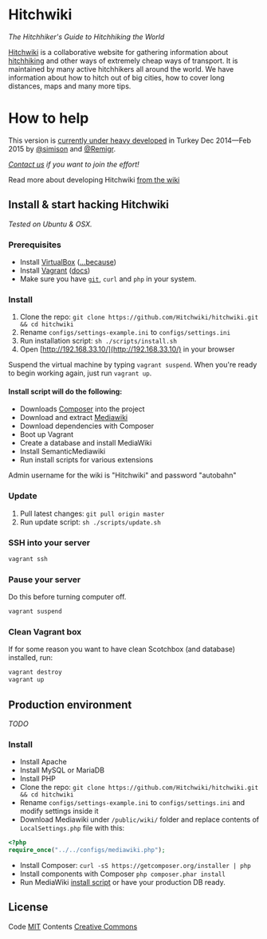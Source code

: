 # Hitchwiki
_The Hitchhiker's Guide to Hitchhiking the World_

[Hitchwiki](http://hitchwiki.org/) is a collaborative website for gathering information about [hitchhiking](http://hitchwiki.org/en/Hitchhiking) and other ways of extremely cheap ways of transport. It is maintained by many active hitchhikers all around the world. We have information about how to hitch out of big cities, how to cover long distances, maps and many more tips.

# How to help
This version is [currently under heavy developed](https://love.hitchwiki.net/) in Turkey Dec 2014—Feb 2015 by [@simison](https://github.com/simison) and [@Remigr](https://github.com/Remigr/).

_[Contact us](http://hitchwiki.org/developers) if you want to join the effort!_

Read more about developing Hitchwiki [from the wiki](https://github.com/Hitchwiki/hitchwiki/wiki)

## Install & start hacking Hitchwiki
_Tested on Ubuntu & OSX._

### Prerequisites
* Install [VirtualBox](https://www.virtualbox.org/) ([...because](http://docs.vagrantup.com/v2/virtualbox))
* Install [Vagrant](https://www.vagrantup.com/) ([docs](https://docs.vagrantup.com/v2/installation/))
* Make sure you have [`git`](http://git-scm.com/), `curl` and `php` in your system.

### Install
1. Clone the repo: `git clone https://github.com/Hitchwiki/hitchwiki.git && cd hitchwiki`
2. Rename `configs/settings-example.ini` to `configs/settings.ini`
3. Run installation script: `sh ./scripts/install.sh`
4. Open [http://192.168.33.10/](http://192.168.33.10/) in your browser

Suspend the virtual machine by typing `vagrant suspend`. When you're ready to begin working again, just run `vagrant up`.

#### Install script will do the following:
* Downloads [Composer](https://getcomposer.org/) into the project
* Download and extract [Mediawiki](https://www.mediawiki.org/)
* Download dependencies with Composer
* Boot up Vagrant
* Create a database and install MediaWiki
* Install SemanticMediawiki
* Run install scripts for various extensions

Admin username for the wiki is "Hitchwiki" and password "autobahn"

### Update
1. Pull latest changes: `git pull origin master`
2. Run update script: `sh ./scripts/update.sh`

### SSH into your server
```bash
vagrant ssh
```

### Pause your server
Do this before turning computer off.
```bash
vagrant suspend
```

### Clean Vagrant box
If for some reason you want to have clean Scotchbox (and database) installed, run:
```bash
vagrant destroy
vagrant up
```

## Production environment
_TODO_

### Install
* Install Apache
* Install MySQL or MariaDB
* Install PHP
* Clone the repo: `git clone https://github.com/Hitchwiki/hitchwiki.git && cd hitchwiki`
* Rename `configs/settings-example.ini` to `configs/settings.ini` and modify settings inside it
* Download Mediawiki under `/public/wiki/` folder and replace contents of `LocalSettings.php` file with this:
```php
<?php
require_once("../../configs/mediawiki.php");
```
* Install Composer: `curl -sS https://getcomposer.org/installer | php`
* Install components with Composer `php composer.phar install`
* Run MediaWiki [install script](https://www.mediawiki.org/wiki/Manual:Installation_guide) or have your production DB ready.

## License
Code [MIT](LICENSE.md)
Contents [Creative Commons](http://creativecommons.org/licenses/by-sa/4.0/)
